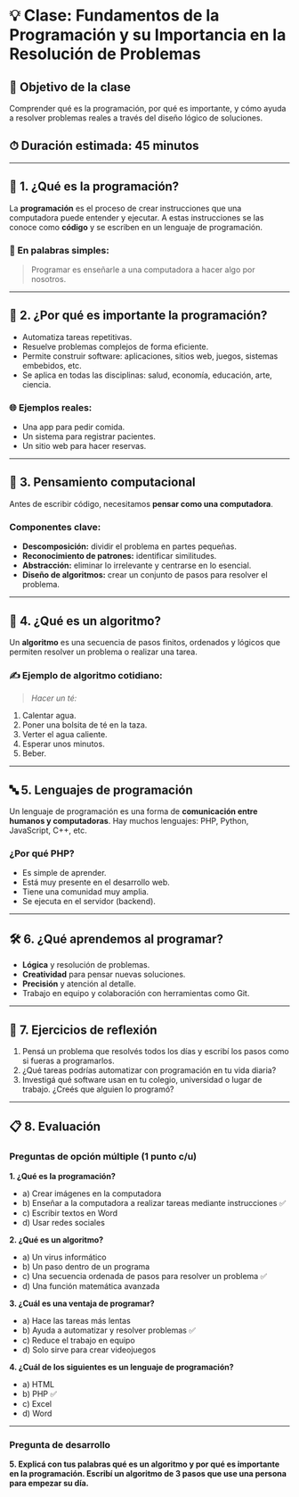 # 💡 Clase: Fundamentos de la Programación y su Importancia en la Resolución de Problemas

## 🎯 Objetivo de la clase
Comprender qué es la programación, por qué es importante, y cómo ayuda a resolver problemas reales a través del diseño lógico de soluciones.

## ⏱ Duración estimada: 45 minutos

---

## 🧩 1. ¿Qué es la programación?

La **programación** es el proceso de crear instrucciones que una computadora puede entender y ejecutar. A estas instrucciones se las conoce como **código** y se escriben en un lenguaje de programación.

### 🧠 En palabras simples:
> Programar es enseñarle a una computadora a hacer algo por nosotros.

---

## 🔎 2. ¿Por qué es importante la programación?

- Automatiza tareas repetitivas.
- Resuelve problemas complejos de forma eficiente.
- Permite construir software: aplicaciones, sitios web, juegos, sistemas embebidos, etc.
- Se aplica en todas las disciplinas: salud, economía, educación, arte, ciencia.

### 🌐 Ejemplos reales:
- Una app para pedir comida.
- Un sistema para registrar pacientes.
- Un sitio web para hacer reservas.

---

## 🧠 3. Pensamiento computacional

Antes de escribir código, necesitamos **pensar como una computadora**.

### Componentes clave:
- **Descomposición:** dividir el problema en partes pequeñas.
- **Reconocimiento de patrones:** identificar similitudes.
- **Abstracción:** eliminar lo irrelevante y centrarse en lo esencial.
- **Diseño de algoritmos:** crear un conjunto de pasos para resolver el problema.

---

## 🔁 4. ¿Qué es un algoritmo?

Un **algoritmo** es una secuencia de pasos finitos, ordenados y lógicos que permiten resolver un problema o realizar una tarea.

### ✍️ Ejemplo de algoritmo cotidiano:

> *Hacer un té:*
1. Calentar agua.
2. Poner una bolsita de té en la taza.
3. Verter el agua caliente.
4. Esperar unos minutos.
5. Beber.

---

## 🔤 5. Lenguajes de programación

Un lenguaje de programación es una forma de **comunicación entre humanos y computadoras**. Hay muchos lenguajes: PHP, Python, JavaScript, C++, etc.

### ¿Por qué PHP?
- Es simple de aprender.
- Está muy presente en el desarrollo web.
- Tiene una comunidad muy amplia.
- Se ejecuta en el servidor (backend).

---

## 🛠 6. ¿Qué aprendemos al programar?

- **Lógica** y resolución de problemas.
- **Creatividad** para pensar nuevas soluciones.
- **Precisión** y atención al detalle.
- Trabajo en equipo y colaboración con herramientas como Git.

---

## 🧪 7. Ejercicios de reflexión

1. Pensá un problema que resolvés todos los días y escribí los pasos como si fueras a programarlos.
2. ¿Qué tareas podrías automatizar con programación en tu vida diaria?
3. Investigá qué software usan en tu colegio, universidad o lugar de trabajo. ¿Creés que alguien lo programó?

---

## 📋 8. Evaluación

### Preguntas de opción múltiple (1 punto c/u)

**1. ¿Qué es la programación?**  
- a) Crear imágenes en la computadora  
- b) Enseñar a la computadora a realizar tareas mediante instrucciones ✅  
- c) Escribir textos en Word  
- d) Usar redes sociales

**2. ¿Qué es un algoritmo?**  
- a) Un virus informático  
- b) Un paso dentro de un programa  
- c) Una secuencia ordenada de pasos para resolver un problema ✅  
- d) Una función matemática avanzada

**3. ¿Cuál es una ventaja de programar?**  
- a) Hace las tareas más lentas  
- b) Ayuda a automatizar y resolver problemas ✅  
- c) Reduce el trabajo en equipo  
- d) Solo sirve para crear videojuegos

**4. ¿Cuál de los siguientes es un lenguaje de programación?**  
- a) HTML  
- b) PHP ✅  
- c) Excel  
- d) Word

---

### Pregunta de desarrollo 

**5. Explicá con tus palabras qué es un algoritmo y por qué es importante en la programación. Escribí un algoritmo de 3 pasos que use una persona para empezar su día.**
